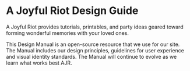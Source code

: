 # A Joyful Riot Design Guide

A Joyful Riot provides tutorials, printables, and party ideas geared toward forming wonderful memories with your loved ones.

This Design Manual is an open-source resource that we use for our site. The Manual includes our design principles, guidelines for user experience and visual identity standards. The Manual will continue to evolve as we learn what works best AJR. 
